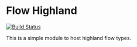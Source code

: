 # Flow Highland

[![Build Status](https://travis-ci.org/intel-hpdd/flow-highland.svg?branch=master)](https://travis-ci.org/intel-hpdd/flow-highland)

This is a simple module to host highland flow types.
